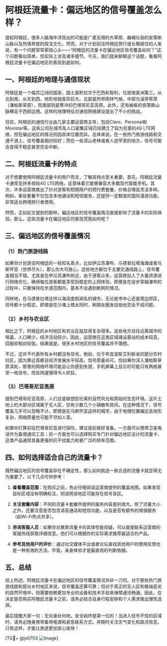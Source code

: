# 阿根廷流量卡：偏远地区的信号覆盖怎么样？

提起阿根廷，很多人脑海中浮现出的可能是广袤无垠的大草原、巍峨壮丽的安第斯山脉以及热情奔放的探戈文化。然而，对于计划前往阿根廷旅行或长期居住的人来说，有一个问题常常萦绕心头——“阿根廷的流量卡在偏远地区信号覆盖如何？”这个问题看似简单，但实际上涉及诸多细节。今天，我们就来聊聊这个话题，看看阿根廷流量卡在偏远地区的表现到底如何。

## 一、阿根廷的地理与通信现状

阿根廷是一个幅员辽阔的国家，国土面积仅次于巴西和智利，位居南美洲第三。从北到南，从东到西，地形地貌差异巨大。北部是热带雨林气候，中部为温带草原（潘帕斯草原），而南部则是寒冷的巴塔哥尼亚高原。此外，还有蜿蜒的安第斯山脉横亘于西部边境。这样的地理特征对通信网络建设提出了不小的挑战。

目前，阿根廷的通信行业由几家主要运营商主导，包括Claro、Personal和Movistar等。这些公司在城市及人口密集区域已经建立了较为完善的4G LTE网络，但在偏远地区的情况则因具体位置而异。总体来说，在一些热门旅游线路和交通干道上，信号覆盖相对较好；而在一些深山老林或者人迹罕至的地方，信号可能会变得不稳定甚至完全中断。

## 二、阿根廷流量卡的特点

对于想要使用阿根廷流量卡的用户而言，了解其特点至关重要。首先，阿根廷流量卡通常支持多频段4G LTE网络，这意味着它能够兼容大多数现代智能手机。其次，许多运营商推出了针对游客和短期用户的预付费套餐，价格合理且灵活多样。例如，某些套餐不仅包含本地通话和短信服务，还提供一定额度的国际漫游功能，非常适合跨境旅行者使用。

然而，正如前文提到的那样，偏远地区的信号覆盖情况直接影响了流量卡的实际体验。那么，这些流量卡在偏远地区的表现究竟如何呢？

## 三、偏远地区的信号覆盖情况

### （1）热门旅游线路

如果你计划游览阿根廷的一些知名景点，比如伊瓜苏瀑布、马德普拉塔海滩或者乌斯怀亚（世界尽头），那么你大可放心，这些地方都位于主要交通线路上，信号覆盖相当不错。尤其是在伊瓜苏瀑布附近，由于游客众多，运营商投入了大量资源进行网络优化，确保每位游客都能享受到稳定的上网体验。即便是在徒步穿越瀑布的过程中，只要保持在步道范围内，基本不会遇到断网的情况。

同样地，在马德普拉塔这样以海滨度假闻名的城市，无论是市中心还是周边郊区，信号都十分稳定。即使是在沙滩上晒太阳时，刷朋友圈发自拍也完全不成问题。

### （2）乡村与农业区

相比之下，阿根廷的乡村地区和农业区就显得复杂得多。这些地方往往远离城市的喧嚣，人口稀少，经济活动较少。因此，运营商在这类区域铺设基站的成本较高，回报却相对较低。结果就是，很多乡村地区的信号覆盖并不理想。

不过，这并不代表所有乡村都没有信号。例如，位于布宜诺斯艾利斯省的部分农村社区，因为靠近首都且经济发展水平较高，信号质量尚可。但如果你深入潘帕斯草原深处，那里的网络环境可能会让你感到失望。手机屏幕上显示的可能只有两格甚至一格信号，而且网速慢得令人抓狂。

### （3）巴塔哥尼亚高原

提到巴塔哥尼亚高原，人们总是联想到壮美的自然风光和原始的生态环境。这片土地上的大部分区域属于无人区，仅有少数几个小镇散布其间。在这种情况下，信号覆盖几乎可以忽略不计。即使是在乌斯怀亚这样的城市，由于地理位置偏远且地形复杂，网络质量也可能不尽如人意。

如果你打算前往巴塔哥尼亚进行探险，建议提前做好准备。一方面可以携带卫星电话作为备用通讯工具；另一方面也可以选择购买专门针对偏远地区设计的流量卡，这类产品通常具备更强的抗干扰能力和更广泛的频率范围。

## 四、如何选择适合自己的流量卡？

既然偏远地区的信号覆盖存在不确定性，那么如何挑选一款合适的流量卡就显得尤为重要了。以下几点可供参考：

1. **查看覆盖范围**：在购买之前，务必仔细阅读运营商提供的覆盖地图。如果发现目标区域没有明确标注，则说明该地区可能存在信号盲区。
   
2. **关注套餐内容**：不同的流量卡套餐所提供的服务内容差别很大。除了流量大小之外，还要注意是否包含语音通话和短信功能，以及是否有额外的增值服务（如Wi-Fi热点共享）。

3. **咨询客服人员**：如果你对某款流量卡的具体性能存疑，可以直接联系运营商的客服热线获取详细信息。他们可以根据你的实际需求推荐最适合的产品。

4. **参考其他用户的评价**：通过社交媒体平台或者论坛查找其他用户的使用反馈也是一种有效的方法。毕竟，亲身体验才是最直观的判断依据。

## 五、总结

综上所述，阿根廷流量卡在偏远地区的信号覆盖情况并非一刀切。对于那些热门旅游线路和部分乡村地区来说，信号覆盖还算可靠；但对于真正的无人区和极端恶劣的自然环境中，则需要依赖更加专业的设备和技术手段来保障通讯畅通。因此，在决定是否购买阿根廷流量卡之前，请务必结合自身行程安排和个人需求做出理性选择。

最后提醒大家一句：无论身处何地，安全始终是第一位的！当进入信号不佳的区域时，请务必随身携带备用电源和紧急联系方式，并随时关注天气变化和路况信息。只有这样，才能让旅途更加安心愉快！

[TG💪+ @jx0703 ![Image](https://github.com/user-attachments/assets/dbca1d08-cadb-493c-b0ec-ad6f7a83f270)]